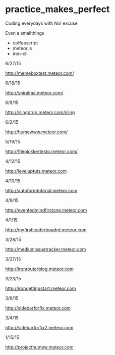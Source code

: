 practice_makes_perfect
======================

Coding everydays with No! excuse

Even a smallthings

- coffeescript
- meteor.js
- iron-cli

6/27/15

http://memeboxtest.meteor.com/

6/18/15

http://spiralma.meteor.com/

6/9/15

http://slingdrop.meteor.com/sling

6/2/15

http://humewww.meteor.com/

5/19/15

http://filepickkertesto.meteor.com/

4/12/15

http://leveluptuts.meteor.com

4/10/15

http://autoformtutorial.meteor.com

4/9/15

http://eventedmindfirstone.meteor.com

4/1/15

http://myfirstleaderboadrd.meteor.com

3/28/15

http://mediumissuetracker.meteor.com

3/27/15

http://ironrouterblog.meteor.com

3/23/15

http://irongettingstart.meteor.com

3/6/15

http://sidebarforfix.meteor.com

3/4/15

http://sidebarforfix2.meteor.com

1/15/15

http://projecthumew.meteor.com
